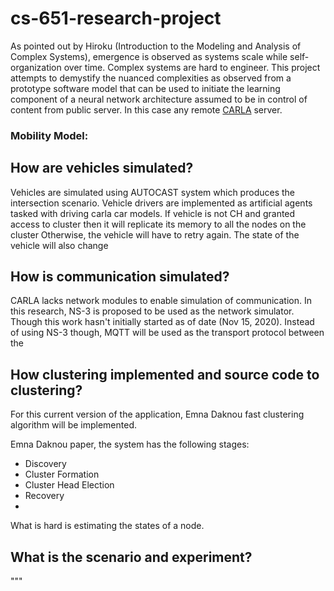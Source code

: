 # cs-651-research-project
As pointed out by Hiroku (Introduction to the Modeling and Analysis of Complex Systems), 
emergence is observed as systems scale while self-organization over time.
Complex systems are hard to engineer. This project attempts to demystify the nuanced
complexities as observed from a prototype software model that can be used to initiate the learning
component of a neural network architecture assumed to be in control of content from public server. 
In this case any remote [CARLA](http://carla.org/) server.

### Mobility Model:


## How are vehicles simulated?

Vehicles are simulated using AUTOCAST system which produces the intersection scenario.
Vehicle drivers are implemented as artificial agents tasked with driving carla car models.
If vehicle is not CH and granted access to cluster 
then it will replicate its memory to all the nodes on the cluster
Otherwise, the vehicle will have to retry again. The state of the vehicle will also change

## How is communication simulated?
CARLA lacks network modules to enable simulation of communication. In this research, NS-3 is proposed to
be used as the network simulator. Though this work hasn't initially started as of date (Nov 15, 2020).
Instead of using NS-3 though, MQTT will be used as the transport protocol between the

## How clustering implemented and source code to clustering?

For this current version of the application, Emna Daknou fast clustering algorithm will be implemented.
 
Emna Daknou paper, the system has the following stages:
- Discovery
- Cluster Formation
- Cluster Head Election
- Recovery
- 

What is hard is estimating the states of a node. 
## What is the scenario and experiment?

"""
